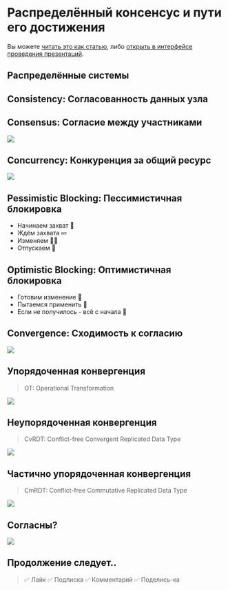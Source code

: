# Распределённый консенсус и пути его достижения

Вы можете [читать это как статью](https://github.com/nin-jin/slides/tree/master/consensus), либо [открыть в интерфейсе проведения презентаций](https://nin-jin.github.io/slides/consensus/).

## Распределённые системы

## Consistency: Согласованность данных узла

## Consensus: Согласие между участниками

![](consensus.svg)

## Concurrency: Конкуренция за общий ресурс

![](concurrency.svg)

## Pessimistic Blocking: Пессимистичная блокировка

- Начинаем захват 🏰
- Ждём захвата 💤
- Изменяем 👷‍♀️
- Отпускаем 👋

## Optimistic Blocking: Оптимистичная блокировка

- Готовим изменение 🤰 
- Пытаемся применить 👶
- Если не получилось - всё с начала 🔁

## Convergence: Сходимость к согласию

![](convergence.svg)

## Упорядоченная конвергенция

> OT: Operational Transformation

![](order.svg)

## Неупорядоченная конвергенция

> CvRDT: Conflict-free Convergent Replicated Data Type

![](unorder.svg)

## Частично упорядоченная конвергенция

> CmRDT: Conflict-free Commutative Replicated Data Type

![](semi-order.svg)

## Согласны?

![](full.svg)

## Продолжение следует..

> ✅ Лайк
> ✅ Подписка
> ✅ Комментарий
> ✅ Поделись-ка
